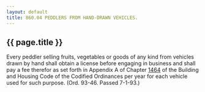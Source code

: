 ```yaml
---
layout: default 
title: 860.04 PEDDLERS FROM HAND-DRAWN VEHICLES.
---
```


{{ page.title }}
----------------

Every peddler selling fruits, vegetables or goods of any kind from
vehicles drawn by hand shall obtain a license before engaging in
business and shall pay a fee therefor as set forth in Appendix A of
Chapter [1464](58d37b9c.html) of the Building and Housing Code of the
Codified Ordinances per year for each vehicle used for such purpose.
(Ord. 93-46. Passed 7-1-93.)
